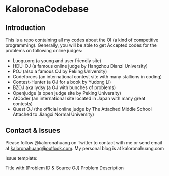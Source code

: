 # KaloronaCodebase
## Introduction

This is a repo containing all my codes about the OI (a kind of competitive programming). Generally, you will be able to get Accepted codes for the problems on following online judges:

- Luogu.org (a young and user friendly site)
- HDU-OJ (a famous online judge by Hangzhou Dianzi University)
- POJ (also a famous OJ by Peking University)
- Codeforces (an international contest site with many stallions in coding)
- Contest-Hunter (a OJ for a book by Yudong Li)
- BZOJ aka lydsy (a OJ with bunches of problems)
- Openjudge (a open judge site by Peking University)
- AtCoder (an international site located in Japan with many great contests)
- Quest OJ (the official online judge by The Attached Middle School Attached to Jiangxi Normal University)

## Contact & Issues

Please follow @kaloronahuang on Twitter to contact with me or send email at kaloronahuang@outlook.com. My personal blog is at kaloronahuang.com

Issue template:

Title with:[Problem ID & Source OJ] Problem Description
